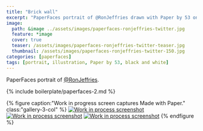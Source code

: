 ```yaml
---
title: "Brick wall"
excerpt: "PaperFaces portrait of @RonJeffries drawn with Paper by 53 on an iPad."
image: 
  path: &image ../assets/images/paperfaces-ronjeffries-twitter.jpg 
  feature: *image
  cover: true
  teaser: /assets/images/paperfaces-ronjeffries-twitter-teaser.jpg
  thumbnail: /assets/images/paperfaces-ronjeffries-twitter-150.jpg
categories: [paperfaces]
tags: [portrait, illustration, Paper by 53, black and white]
---
```


PaperFaces portrait of [@RonJeffries](https://twitter.com/RonJeffries).

{% include boilerplate/paperfaces-2.md %}

{% figure caption:"Work in progress screen captures Made with Paper." class:"gallery-3-col" %}
[![Work in process screenshot](/assets/images/paperfaces-ronjeffries-process-1-600.jpg)](/assets/images/paperfaces-ronjeffries-process-1-lg.jpg) [![Work in process screenshot](/assets/images/paperfaces-ronjeffries-process-2-600.jpg)](/assets/images/paperfaces-ronjeffries-process-2-lg.jpg) [![Work in process screenshot](/assets/images/paperfaces-ronjeffries-process-3-600.jpg)](/assets/images/paperfaces-ronjeffries-process-3-lg.jpg)
{% endfigure %}
